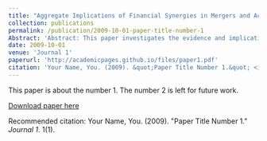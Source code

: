 ```yaml
---
title: "Aggregate Implications of Financial Synergies in Mergers and Acquisitions"
collection: publications
permalink: /publication/2009-10-01-paper-title-number-1
Abstract: 'Abstract: This paper investigates the evidence and implications of financial synergies in mergers and acquisitions (M\&A). Financial synergies arise when one firm's superior financial condition benefits another firm that is financially constrained but expects a higher return on investment. Using micro data from the SDC M\&A database, I find that the target's average revenue product of capital (arpk) exceeds that of the acquirer, implying that the target's capital investment return is higher than the acquirer's. This finding is not consistent with the conventional wisdom from average q in M\&A, which suggests that M\&A is a process of capital reallocation from targets to acquirers. To explain the puzzle and assess its aggregate implications, I develop a dynamic general equilibrium M\&A search model with financial frictions. I reconcile the two contradicting statistics in the calibrated model and show that the investment implication by average q can be misleading. In the model, I find that financial synergy accounts for an average of 63\% of the merger surplus, and M\&A results in a 7\% increase in output and a 4.5\% gain in TFP. Strikingly, 89\% of the TFP gain is attributed to the reduction of capital misallocation. However, M\&As result in a reduced number of firms and entrants, while also increasing the financial polarization among firms.'
date: 2009-10-01
venue: 'Journal 1'
paperurl: 'http://academicpages.github.io/files/paper1.pdf'
citation: 'Your Name, You. (2009). &quot;Paper Title Number 1.&quot; <i>Journal 1</i>. 1(1).'
---
```

This paper is about the number 1. The number 2 is left for future work.

[Download paper here](http://academicpages.github.io/files/paper1.pdf)

Recommended citation: Your Name, You. (2009). "Paper Title Number 1." <i>Journal 1</i>. 1(1).
